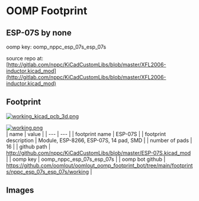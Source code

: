 # OOMP Footprint  
## ESP-07S  by none  
  
oomp key: oomp_nppc_esp_07s_esp_07s  
  
source repo at: [http://gitlab.com/nppc/KiCadCustomLibs/blob/master/XFL2006-inductor.kicad_mod](http://gitlab.com/nppc/KiCadCustomLibs/blob/master/XFL2006-inductor.kicad_mod)  
## Footprint  
  
[![working_kicad_pcb_3d.png](working_kicad_pcb_3d_600.png)](working_kicad_pcb_3d.png)  
  
[![working.png](working_600.png)](working.png)  
| name | value | 
| --- | --- | 
| footprint name | ESP-07S | 
| footprint description | Module, ESP-8266, ESP-07S, 14 pad, SMD | 
| number of pads | 16 | 
| github path | http://github.com/nppc/KiCadCustomLibs/blob/master/ESP-07S.kicad_mod | 
| oomp key | oomp_nppc_esp_07s_esp_07s | 
| oomp bot github | https://github.com/oomlout/oomlout_oomp_footprint_bot/tree/main/footprints/nppc_esp_07s_esp_07s/working | 
## Images  
